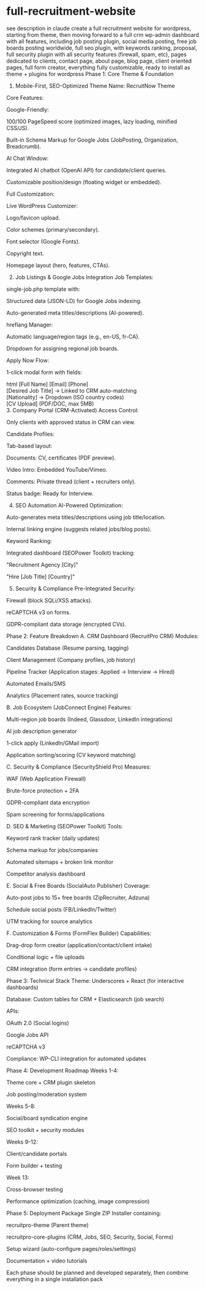 # full-recruitment-website
see description in claude
create a full recruitment website for wordpress, starting from theme, then moving forward to  a full crm wp-admin dashboard with all features, including job posting plugin, social media posting, free job boards posting worldwide, full seo plugin, with keywords ranking, proposal, full security plugin with all security features (firewall, spam, etc), pages dedicated to clients, contact page, about page, blog page, client oriented pages, full form creator, everything fully customizable, ready to install as theme + plugins for wordpress
Phase 1: Core Theme & Foundation
1. Mobile-First, SEO-Optimized Theme
Name: RecruitNow Theme

Core Features:

Google-Friendly:

100/100 PageSpeed score (optimized images, lazy loading, minified CSS/JS).

Built-in Schema Markup for Google Jobs (JobPosting, Organization, Breadcrumb).

AI Chat Window:

Integrated AI chatbot (OpenAI API) for candidate/client queries.

Customizable position/design (floating widget or embedded).

Full Customization:

Live WordPress Customizer:

Logo/favicon upload.

Color schemes (primary/secondary).

Font selector (Google Fonts).

Copyright text.

Homepage layout (hero, features, CTAs).

2. Job Listings & Google Jobs Integration
Job Templates:

single-job.php template with:

Structured data (JSON-LD) for Google Jobs indexing.

Auto-generated meta titles/descriptions (AI-powered).

hreflang Manager:

Automatic language/region tags (e.g., en-US, fr-CA).

Dropdown for assigning regional job boards.

Apply Now Flow:

1-click modal form with fields:

html
[Full Name] [Email] [Phone]  
[Desired Job Title] → Linked to CRM auto-matching  
[Nationality] → Dropdown (ISO country codes)  
[CV Upload] (PDF/DOC, max 5MB)  
3. Company Portal (CRM-Activated)
Access Control:

Only clients with approved status in CRM can view.

Candidate Profiles:

Tab-based layout:

Documents: CV, certificates (PDF preview).

Video Intro: Embedded YouTube/Vimeo.

Comments: Private thread (client + recruiters only).

Status badge: Ready for Interview.

4. SEO Automation
AI-Powered Optimization:

Auto-generates meta titles/descriptions using job title/location.

Internal linking engine (suggests related jobs/blog posts).

Keyword Ranking:

Integrated dashboard (SEOPower Toolkit) tracking:

"Recruitment Agency [City]"

"Hire [Job Title] [Country]"

5. Security & Compliance
Pre-Integrated Security:

Firewall (block SQLi/XSS attacks).

reCAPTCHA v3 on forms.

GDPR-compliant data storage (encrypted CVs).

Phase 2: Feature Breakdown
A. CRM Dashboard (RecruitPro CRM)
Modules:

Candidates Database (Resume parsing, tagging)

Client Management (Company profiles, job history)

Pipeline Tracker (Application stages: Applied → Interview → Hired)

Automated Emails/SMS

Analytics (Placement rates, source tracking)

B. Job Ecosystem (JobConnect Engine)
Features:

Multi-region job boards (Indeed, Glassdoor, LinkedIn integrations)

AI job description generator

1-click apply (LinkedIn/GMail import)

Application sorting/scoring (CV keyword matching)

C. Security & Compliance (SecurityShield Pro)
Measures:

WAF (Web Application Firewall)

Brute-force protection + 2FA

GDPR-compliant data encryption

Spam screening for forms/applications

D. SEO & Marketing (SEOPower Toolkit)
Tools:

Keyword rank tracker (daily updates)

Schema markup for jobs/companies

Automated sitemaps + broken link monitor

Competitor analysis dashboard

E. Social & Free Boards (SocialAuto Publisher)
Coverage:

Auto-post jobs to 15+ free boards (ZipRecruiter, Adzuna)

Schedule social posts (FB/LinkedIn/Twitter)

UTM tracking for source analytics

F. Customization & Forms (FormFlex Builder)
Capabilities:

Drag-drop form creator (application/contact/client intake)

Conditional logic + file uploads

CRM integration (form entries → candidate profiles)

Phase 3: Technical Stack
Theme: Underscores + React (for interactive dashboards)

Database: Custom tables for CRM + Elasticsearch (job search)

APIs:

OAuth 2.0 (Social logins)

Google Jobs API

reCAPTCHA v3

Compliance: WP-CLI integration for automated updates

Phase 4: Development Roadmap
Weeks 1-4:

Theme core + CRM plugin skeleton

Job posting/moderation system

Weeks 5-8:

Social/board syndication engine

SEO toolkit + security modules

Weeks 9-12:

Client/candidate portals

Form builder + testing

Week 13:

Cross-browser testing

Performance optimization (caching, image compression)

Phase 5: Deployment Package
Single ZIP Installer containing:

recruitpro-theme (Parent theme)

recruitpro-core-plugins (CRM, Jobs, SEO, Security, Social, Forms)

Setup wizard (auto-configure pages/roles/settings)

Documentation + video tutorials

Each phase should be planned and developed separately, then combine everything in a single installation pack
